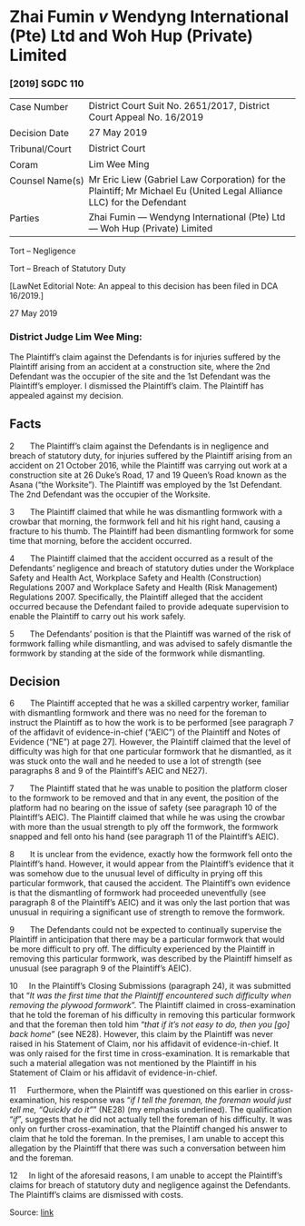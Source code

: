<style>.footnotes::before { content: "Footnotes:"; }</style>
# Zhai Fumin _v_ Wendyng International (Pte) Ltd and Woh Hup (Private) Limited  

### \[2019\] SGDC 110

<table id="info-table"><tbody><tr class="info-row"><td class="txt-label" style="padding: 4px 0px; white-space: nowrap" valign="top">Case Number</td><td class="txt-body">District Court Suit No. 2651/2017, District Court Appeal No. 16/2019</td></tr><tr class="info-row"><td class="txt-label" style="padding: 4px 0px; white-space: nowrap" valign="top">Decision Date</td><td class="txt-body">27 May 2019</td></tr><tr class="info-row"><td class="txt-label" style="padding: 4px 0px; white-space: nowrap" valign="top">Tribunal/Court</td><td class="txt-body">District Court</td></tr><tr class="info-row"><td class="txt-label" style="padding: 4px 0px; white-space: nowrap" valign="top">Coram</td><td class="txt-body">Lim Wee Ming</td></tr><tr class="info-row"><td class="txt-label" style="padding: 4px 0px; white-space: nowrap" valign="top">Counsel Name(s)</td><td class="txt-body">Mr Eric Liew (Gabriel Law Corporation) for the Plaintiff; Mr Michael Eu (United Legal Alliance LLC) for the Defendant</td></tr><tr class="info-row"><td class="txt-label" style="padding: 4px 0px; white-space: nowrap" valign="top">Parties</td><td class="txt-body">Zhai Fumin — Wendyng International (Pte) Ltd — Woh Hup (Private) Limited</td></tr></tbody></table>

Tort – Negligence

Tort – Breach of Statutory Duty

\[LawNet Editorial Note: An appeal to this decision has been filed in DCA 16/2019.\]

27 May 2019

### District Judge Lim Wee Ming:

The Plaintiff’s claim against the Defendants is for injuries suffered by the Plaintiff arising from an accident at a construction site, where the 2nd Defendant was the occupier of the site and the 1st Defendant was the Plaintiff’s employer. I dismissed the Plaintiff’s claim. The Plaintiff has appealed against my decision.

## Facts

2       The Plaintiff’s claim against the Defendants is in negligence and breach of statutory duty, for injuries suffered by the Plaintiff arising from an accident on 21 October 2016, while the Plaintiff was carrying out work at a construction site at 26 Duke’s Road, 17 and 19 Queen’s Road known as the Asana (“the Worksite”). The Plaintiff was employed by the 1st Defendant. The 2nd Defendant was the occupier of the Worksite.

3       The Plaintiff claimed that while he was dismantling formwork with a crowbar that morning, the formwork fell and hit his right hand, causing a fracture to his thumb. The Plaintiff had been dismantling formwork for some time that morning, before the accident occurred.

4       The Plaintiff claimed that the accident occurred as a result of the Defendants’ negligence and breach of statutory duties under the Workplace Safety and Health Act, Workplace Safety and Health (Construction) Regulations 2007 and Workplace Safety and Health (Risk Management) Regulations 2007. Specifically, the Plaintiff alleged that the accident occurred because the Defendant failed to provide adequate supervision to enable the Plaintiff to carry out his work safely.

5       The Defendants’ position is that the Plaintiff was warned of the risk of formwork falling while dismantling, and was advised to safely dismantle the formwork by standing at the side of the formwork while dismantling.

## Decision

6       The Plaintiff accepted that he was a skilled carpentry worker, familiar with dismantling formwork and there was no need for the foreman to instruct the Plaintiff as to how the work is to be performed \[see paragraph 7 of the affidavit of evidence-in-chief (“AEIC”) of the Plaintiff and Notes of Evidence (“NE”) at page 27\]. However, the Plaintiff claimed that the level of difficulty was high for that one particular formwork that he dismantled, as it was stuck onto the wall and he needed to use a lot of strength (see paragraphs 8 and 9 of the Plaintiff’s AEIC and NE27).

7       The Plaintiff stated that he was unable to position the platform closer to the formwork to be removed and that in any event, the position of the platform had no bearing on the issue of safety (see paragraph 10 of the Plaintiff’s AEIC). The Plaintiff claimed that while he was using the crowbar with more than the usual strength to ply off the formwork, the formwork snapped and fell onto his hand (see paragraph 11 of the Plaintiff’s AEIC).

8       It is unclear from the evidence, exactly how the formwork fell onto the Plaintiff’s hand. However, it would appear from the Plaintiff’s evidence that it was somehow due to the unusual level of difficulty in prying off this particular formwork, that caused the accident. The Plaintiff’s own evidence is that the dismantling of formwork had proceeded uneventfully (see paragraph 8 of the Plaintiff’s AEIC) and it was only the last portion that was unusual in requiring a significant use of strength to remove the formwork.

9       The Defendants could not be expected to continually supervise the Plaintiff in anticipation that there may be a particular formwork that would be more difficult to pry off. The difficulty experienced by the Plaintiff in removing this particular formwork, was described by the Plaintiff himself as unusual (see paragraph 9 of the Plaintiff’s AEIC).

10     In the Plaintiff’s Closing Submissions (paragraph 24), it was submitted that “_It was the first time that the Plaintiff encountered such difficulty when removing the plywood formwork_”. The Plaintiff claimed in cross-examination that he told the foreman of his difficulty in removing this particular formwork and that the foreman then told him “_that if it’s not easy to do, then you \[go\] back home_” (see NE28). However, this claim by the Plaintiff was never raised in his Statement of Claim, nor his affidavit of evidence-in-chief. It was only raised for the first time in cross-examination. It is remarkable that such a material allegation was not mentioned by the Plaintiff in his Statement of Claim or his affidavit of evidence-in-chief.

11     Furthermore, when the Plaintiff was questioned on this earlier in cross-examination, his response was “_if_ _I tell the foreman, the foreman would just tell me, “Quickly do it”_” (NE28) (my emphasis underlined). The qualification “_if_”, suggests that he did not actually tell the foreman of his difficulty. It was only on further cross-examination, that the Plaintiff changed his answer to claim that he told the foreman. In the premises, I am unable to accept this allegation by the Plaintiff that there was such a conversation between him and the foreman.

12     In light of the aforesaid reasons, I am unable to accept the Plaintiff’s claims for breach of statutory duty and negligence against the Defendants. The Plaintiff’s claims are dismissed with costs.


Source: [link](https://www.lawnet.sg:443/lawnet/web/lawnet/free-resources?p_p_id=freeresources_WAR_lawnet3baseportlet&p_p_lifecycle=1&p_p_state=normal&p_p_mode=view&_freeresources_WAR_lawnet3baseportlet_action=openContentPage&_freeresources_WAR_lawnet3baseportlet_docId=%2FJudgment%2F23245-SSP.xml)